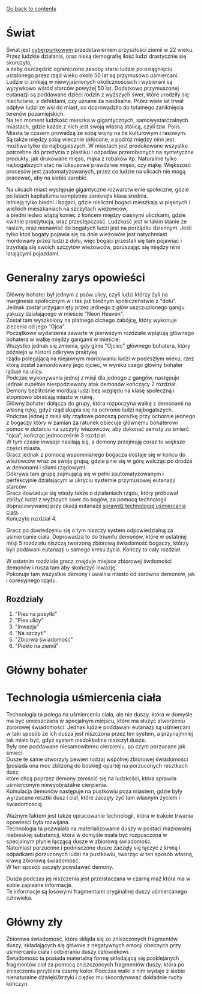 ﻿[Go back to contents](../contents.md)
# Świat
Świat jest [cyberpunkowym](https://pl.wikipedia.org/wiki/Cyberpunk) przedstawieniem przyszłości ziemii w 22 wieku.  
Przez ludzkie działania, oraz niską demografię ilość ludzi drastycznie się skurczyła,  
a żeby oszczędzić ograniczone zasoby starsi ludzie po osiągnięciu ustalonego przez rząd wieku około 50 lat są przymusowo uśmiercani.
Ludzie ci znikają w niewyjaśnionych okolicznościach i wybierani są wyrywkowo wśród starców powyżej 50 lat.
Dodatkowo przymuszonej eutanazji są poddawane dzieci rodzin z wyższych swer, które urodziły się niechciane, z defektami, czy uznane za nieidealne.
Przez wiele lat trwał odpływ ludzi ze wsi do miast, co doprowadziło do totalnego zaniknięcia terenów pozamiejskich.  
Na ten moment ludzkość mieszka w gigantycznych, samowystarczalnych miastach, gdzie każde z nich jest swoją własną stolicą, czyli tzw. Polis.  
Miasta te czasem prowadzą ze sobą wojny na tle kulturowym i rasowym.  
Są także między sobą wiecznie skłócone, a podróż między nimi jest możliwa tylko da najbogatszych.
W miastach jest produkowane wszystko potrzebne do przeżycia z plastiku i odpadów przerobionych na syntetyczne produkty, jak drukowane mięso, mąka z robaków itp.
Naturalnie tylko najbogatszych stać na luksusowe prawdziwe mięso, czy mąkę.
Większość procesów jest zautomatyzowanych, przez co ludzie na ulicach nie mogą pracować, aby na siebie zarobić.

Na ulicach miast występuje gigantyczne rozwarstwienie społeczne, gdzie po latach kapitalizmu kompletnie zaniknęła klasa średnia.  
Istnieją tylko biedni i bogaci, gdzie nieliczni bogaci mieszkają w pięknych i wielkich mieszkaniach na szczytach wieżowców,  
a biedni ledwo wiążą koniec z końcem między ciasnymi uliczkami, gdzie kwitnie prostytucja, oraz przestępczość.
Ludzkość jest w takim stanie że rasizm, oraz nienawiść do bogatych ludzi jest na porządku dziennym.
Jeśli tylko ktoś bogaty pojawia się na dnie wieżowów jest natychmiast mordowany przez ludzi z dołu, więc bogaci przestali się tam pojawiać i trzymają się swoich szczytów wieżowców, poruszając się między nimi latającymi pojazdami.

# Generalny zarys opowieści
Główny bohater był jednym z psów ulicy, czyli ludzi którzy żyli na marginesie społecznym w i tak już biednym społeczeństwie z "dołu".  
Jednak został przygarnięty przez jednego z głów uszczuplonego gangu yakuzy działającego w mieście "Neon Heaven".  
Został tam wyszkolony na płatnego cichego zabójcę, który wykonuje zlecenia od jego "Ojca".  
Początkowe wydarzenia zawarte w pierwszym rozdziale wplątują głównego bohatera w walkę między gangami w mieście.  
Wszystko jednak się zmienia, gdy ginie "Ojciec" głównego bohatera, który późniejn w historii odkrywa praktykę  
rządu polegającą na niejawnym mordowaniu ludzi w podeszłym wieku, rzez którą został zamordowany jego ojciec, w wyniku czego główny bohater ląduje na ulicy.  
Podczas wykonywania jednej z misji dla jednego z gangów, następuje jednak zupełnie niespodziewany atak demonów kończący 2 rozdział.
Demony bezlitośnie mordują ludzi bez względu na klasę społeczną i stopniowo obracają miasto w ruinę.  
Główny bohater dołącza do grupy, która rozpoczyna walkę z demonami na własną rękę, gdyż rząd skupia się na ochronie ludzi najbogatszych.
Podczas jednej z misji siły rządowe ponoszą porażkę przy ochornie jednego z bogaczy który w zamian za ratunek obiecuje głównemu bohaterowi pomoc w dotarciu na szczyty wieżowców, aby dokonać zemsty za śmierć "ojca", kończąc jednocześnie 3 rozdział.  
W tym czasie inwazje nasilają się, a demony przejmują coraz to większe części miasta.  
Gracz jednak z pomocą wspomnianego bogacza dostaje się w końcu do wieżowców wraz ze swoją grupą, gdzie pnie się w górę walcząc po drodze w demonami i siłami rządowymi.  
Odkrywa tam grupę zajmującą się w pełni zautomatyzowanym i perfekcyjnie działającym w ukryciu systemie przymusowej eutanazji starców.  
Gracz dowiaduje się wtedy także o działaniach rządu, który próbował zbliżyć ludzi z wyższych swer do bogów, za pomocą technologii dopracowywanej przy okazji eutanazji [sprawdź technologię uśmiercania ciała](#technologia-uśmiercenia-ciała).  
Kończyto rozdział 4.

Gracz po dowiedzeniu się o tym niszczy system odpowiedzialną za uśmiercanie ciała.
Doprowadza to do triumfu demonów, które w ostatniej misji 5 rozdziału niszczą tworzoną zbiorową świadomość bogaczy, którzy byli podawani eutanazji u samego kresu życia.
Kończy to cały rozdział.

W ostatnim rozdziale gracz znajduje miejsce zbiorowej śwdomości demonów i rusza tam aby skończyć inwazję.  
Pokonuje tam wszystkie demony i uwalnia miasto od zarówno demonów, jak i opresyjnego rządu.

## Rozdziały
1. "Pies na posyłki"
2. "Pies ulicy"
3. "Inwazja"
4. "Na szczyt!"
5. "Zbiorwa świadomość"
6. "Piekło na ziemii"

# Główny bohater

# Technologia uśmiercenia ciała
Technologia ta polega na uśmierceniu ciała, ale nie duszy, która w domyśle ma być umieszczana w specjalnym miejscu, które ma służyć stworzeniu zbiorowej świadomości.
Jednak ludzie poddawani eutanazji są uśmiercani w taki sposób że ich dusza jest niszczona przez ten system, a przynajmniej tak miało być, gdyż system niedokładnie niszczył dusze.  
Były one  poddawane niesamowitemu cierpieniu, po czym porzucane jak śmieci.  
Dusze te same utworzyły pewien rodzaj wspólnej zbiorowej świadomości (posiada ona moc zbliżoną do boskiej) opartej na porzuconych resztkach dusz,  
które chcą poprzez demony zemścić się na ludzkości, która sprawiła uśmierconym niewyobrażalne cierpienia.  
Kumulacja demonów następuje na pustkowiu poza miastem, gdzie były wyrzucane resztki dusz i ciał, które zaczęły żyć tam własnym życiem i świadomością.

Ważnym faktem jest także opracowanie technologii, która w trakcie trwania opowieści była rozwijana.  
Technologia ta pozwalała na materializowanie duszy w postaci maziowatej niebieskiej substancji, która w domyśle miała być rozpusczona w specjalnym płynie łączącą dusze w zbiorową świadomość.  
Natomiast porzucone i podnisczone dusze zaczęły się łączyć z krwią i odpadkami porzuconych ludzi na pustkowiu, tworząc w ten sposób własną, krawą zbiorową świadomość.  
W ten sposób zaczęły powstawać demony.

Dusza podczas jej niszczenia jest przeistaczana w czarną maź która ma w sobie zapisane informacje.  
Te informacje są losowymi fragmentami oryginalnej duszy uśmiercanego człowieka.

# Główny zły
Zbiorowa świadomość, która skłąda się ze zniszczonych fragmentów duszy, składających się głównie z negatywnych emocji obecnych przy uśmiercaniu ciała i odbieraniu duszy człowiekowi.  
Świadomość ta posiada materialną formę składającą się posklejanych fragmentów ciał za pomocą zniszczoncych fragmentów duszy, która po zniszczeniu przybiera czarny kolor.
Podczas walki z nim wydaje z siebie nienaturalne dźwięki/krzyki i ciężko mu skoordynować dokładnie ruchy kończyn.